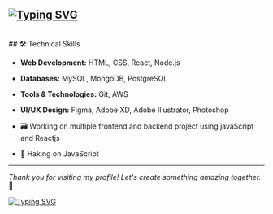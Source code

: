 ## <a href="https://git.io/typing-svg"><img src="https://readme-typing-svg.herokuapp.com?font=Fira+Code&size=20&pause=1000&color=2CF700&width=435&lines=Hello%F0%9F%91%8B+I'm+Tirth+Patel" alt="Typing SVG" /></a>
</br>
## 🛠 Technical Skills

- **Web Development:** HTML, CSS, React, Node.js
- **Databases:** MySQL, MongoDB, PostgreSQL
- **Tools & Technologies:** Git, AWS
- **UI/UX Design:** Figma, Adobe XD, Adobe Illustrator, Photoshop 

- 🗃️ Working on multiple frontend and backend project using javaScript and Reactjs
- 🎯 Haking on JavaScript
 ___
*Thank you for visiting my profile! Let's create something amazing together.* 🤝
<div ><a href="" target="_blank"><a href=""><img src="https://readme-typing-svg.demolab.com?font=Mooli&pause=1000&multiline=true&width=435&lines=%E2%9C%A8EVER+POSITIVE%2C+NEVER+NEGATIVE%E2%9C%A8" alt="Typing SVG" /></a></div>

